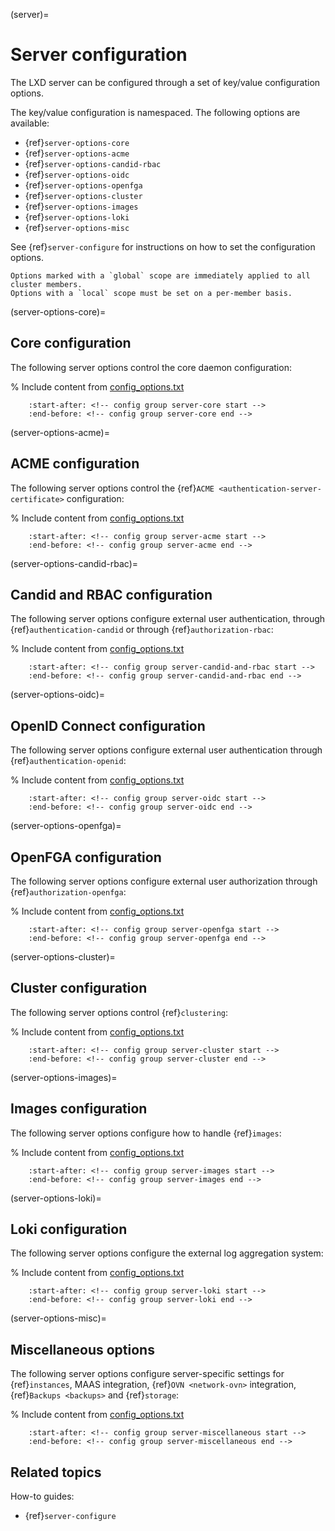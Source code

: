 (server)=
# Server configuration

The LXD server can be configured through a set of key/value configuration options.

The key/value configuration is namespaced.
The following options are available:

- {ref}`server-options-core`
- {ref}`server-options-acme`
- {ref}`server-options-candid-rbac`
- {ref}`server-options-oidc`
- {ref}`server-options-openfga`
- {ref}`server-options-cluster`
- {ref}`server-options-images`
- {ref}`server-options-loki`
- {ref}`server-options-misc`

See {ref}`server-configure` for instructions on how to set the configuration options.

```{note}
Options marked with a `global` scope are immediately applied to all cluster members.
Options with a `local` scope must be set on a per-member basis.
```

(server-options-core)=
## Core configuration

The following server options control the core daemon configuration:

% Include content from [config_options.txt](config_options.txt)
```{include} config_options.txt
    :start-after: <!-- config group server-core start -->
    :end-before: <!-- config group server-core end -->
```

(server-options-acme)=
## ACME configuration

The following server options control the {ref}`ACME <authentication-server-certificate>` configuration:

% Include content from [config_options.txt](config_options.txt)
```{include} config_options.txt
    :start-after: <!-- config group server-acme start -->
    :end-before: <!-- config group server-acme end -->
```

(server-options-candid-rbac)=
## Candid and RBAC configuration

The following server options configure external user authentication, through {ref}`authentication-candid` or through {ref}`authorization-rbac`:

% Include content from [config_options.txt](config_options.txt)
```{include} config_options.txt
    :start-after: <!-- config group server-candid-and-rbac start -->
    :end-before: <!-- config group server-candid-and-rbac end -->
```

(server-options-oidc)=
## OpenID Connect configuration

The following server options configure external user authentication through {ref}`authentication-openid`:

% Include content from [config_options.txt](config_options.txt)
```{include} config_options.txt
    :start-after: <!-- config group server-oidc start -->
    :end-before: <!-- config group server-oidc end -->
```

(server-options-openfga)=
## OpenFGA configuration

The following server options configure external user authorization through {ref}`authorization-openfga`:

% Include content from [config_options.txt](config_options.txt)
```{include} config_options.txt
    :start-after: <!-- config group server-openfga start -->
    :end-before: <!-- config group server-openfga end -->
```

(server-options-cluster)=
## Cluster configuration

The following server options control {ref}`clustering`:

% Include content from [config_options.txt](config_options.txt)
```{include} config_options.txt
    :start-after: <!-- config group server-cluster start -->
    :end-before: <!-- config group server-cluster end -->
```

(server-options-images)=
## Images configuration

The following server options configure how to handle {ref}`images`:

% Include content from [config_options.txt](config_options.txt)
```{include} config_options.txt
    :start-after: <!-- config group server-images start -->
    :end-before: <!-- config group server-images end -->
```

(server-options-loki)=
## Loki configuration

The following server options configure the external log aggregation system:

% Include content from [config_options.txt](config_options.txt)
```{include} config_options.txt
    :start-after: <!-- config group server-loki start -->
    :end-before: <!-- config group server-loki end -->
```

(server-options-misc)=
## Miscellaneous options

The following server options configure server-specific settings for {ref}`instances`, MAAS integration, {ref}`OVN <network-ovn>` integration, {ref}`Backups <backups>` and {ref}`storage`:

% Include content from [config_options.txt](config_options.txt)
```{include} config_options.txt
    :start-after: <!-- config group server-miscellaneous start -->
    :end-before: <!-- config group server-miscellaneous end -->
```

## Related topics

How-to guides:

- {ref}`server-configure`
